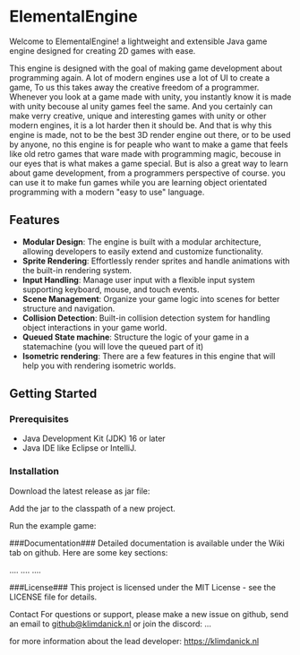 # ElementalEngine
Welcome to ElementalEngine! a lightweight and extensible Java game engine designed for creating 2D games with ease.

This engine is designed with the goal of making game development about programming again. A lot of modern engines use a lot of UI to create a game, To us this takes away the creative freedom of a programmer.
Whenever you look at a game made with unity, you instantly know it is made with unity becouse al unity games feel the same. And you certainly can make verry creative, unique and interesting games with unity or other modern engines, it is a lot harder then it should be. And that is why this engine is made, not to be the best 3D render engine out there, or to be used by anyone, no this engine is for peaple who want to make a game that feels like old retro games that ware made with programming magic, becouse in our eyes that is what makes a game special. But is also a great way to learn about game development, from a programmers perspective of course. you can use it to make fun games while you are learning object orientated programming with a modern "easy to use" language.

## Features

- **Modular Design**: The engine is built with a modular architecture, allowing developers to easily extend and customize functionality.
- **Sprite Rendering**: Effortlessly render sprites and handle animations with the built-in rendering system.
- **Input Handling**: Manage user input with a flexible input system supporting keyboard, mouse, and touch events.
- **Scene Management**: Organize your game logic into scenes for better structure and navigation.
- **Collision Detection**: Built-in collision detection system for handling object interactions in your game world.
- **Queued State machine**: Structure the logic of your game in a statemachine (you will love the queued part of it)
- **Isometric rendering**: There are a few features in this engine that will help you with rendering isometric worlds.

## Getting Started

### Prerequisites

- Java Development Kit (JDK) 16 or later
- Java IDE like Eclipse or IntelliJ.

### Installation

Download the latest release as jar file:

Add the jar to the classpath of a new project.

Run the example game:

###Documentation###
Detailed documentation is available under the Wiki tab on github. Here are some key sections:

....
....
....

###License###
This project is licensed under the MIT License - see the LICENSE file for details.

Contact
For questions or support, please make a new issue on github, send an email to github@klimdanick.nl or join the discord: ...

for more information about the lead developer:
https://klimdanick.nl
